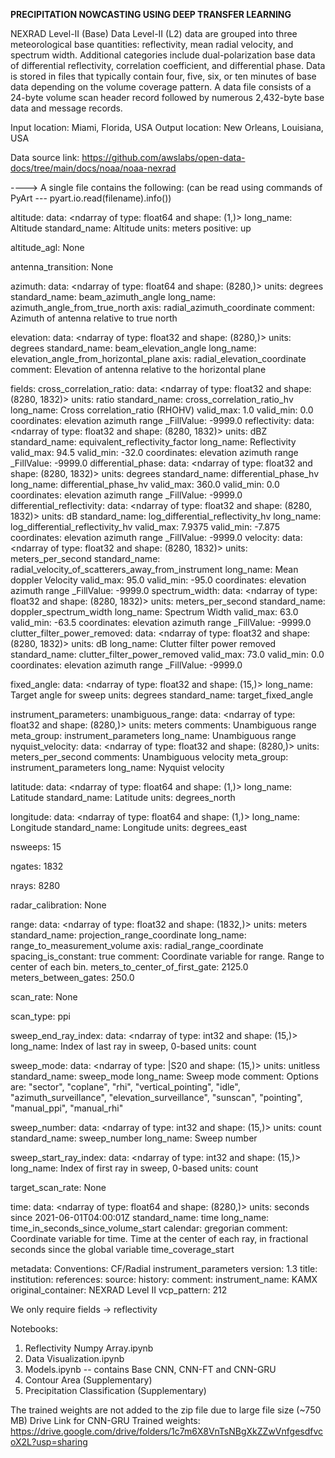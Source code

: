 **PRECIPITATION NOWCASTING USING DEEP TRANSFER LEARNING**

NEXRAD Level-II (Base) Data
Level-II (L2) data are grouped into three meteorological base quantities: reflectivity, mean radial velocity, and spectrum width. Additional categories include dual-polarization base data of differential reflectivity, correlation coefficient, and differential phase. Data is stored in files that typically contain four, five, six, or ten minutes of base data depending on the volume coverage pattern. A data file consists of a 24-byte volume scan header record followed by numerous 2,432-byte base data and message records.

Input location: Miami, Florida, USA
Output location: New Orleans, Louisiana, USA

Data source link: 
https://github.com/awslabs/open-data-docs/tree/main/docs/noaa/noaa-nexrad



----> A single file contains the following: (can be read using commands of PyArt --- pyart.io.read(filename).info())

altitude:
	data: <ndarray of type: float64 and shape: (1,)>
	long_name: Altitude
	standard_name: Altitude
	units: meters
	positive: up

altitude_agl: None

antenna_transition: None

azimuth:
	data: <ndarray of type: float64 and shape: (8280,)>
	units: degrees
	standard_name: beam_azimuth_angle
	long_name: azimuth_angle_from_true_north
	axis: radial_azimuth_coordinate
	comment: Azimuth of antenna relative to true north

elevation:
	data: <ndarray of type: float32 and shape: (8280,)>
	units: degrees
	standard_name: beam_elevation_angle
	long_name: elevation_angle_from_horizontal_plane
	axis: radial_elevation_coordinate
	comment: Elevation of antenna relative to the horizontal plane

fields:
	cross_correlation_ratio:
		data: <ndarray of type: float32 and shape: (8280, 1832)>
		units: ratio
		standard_name: cross_correlation_ratio_hv
		long_name: Cross correlation_ratio (RHOHV)
		valid_max: 1.0
		valid_min: 0.0
		coordinates: elevation azimuth range
		_FillValue: -9999.0
	reflectivity:
		data: <ndarray of type: float32 and shape: (8280, 1832)>
		units: dBZ
		standard_name: equivalent_reflectivity_factor
		long_name: Reflectivity
		valid_max: 94.5
		valid_min: -32.0
		coordinates: elevation azimuth range
		_FillValue: -9999.0
	differential_phase:
		data: <ndarray of type: float32 and shape: (8280, 1832)>
		units: degrees
		standard_name: differential_phase_hv
		long_name: differential_phase_hv
		valid_max: 360.0
		valid_min: 0.0
		coordinates: elevation azimuth range
		_FillValue: -9999.0
	differential_reflectivity:
		data: <ndarray of type: float32 and shape: (8280, 1832)>
		units: dB
		standard_name: log_differential_reflectivity_hv
		long_name: log_differential_reflectivity_hv
		valid_max: 7.9375
		valid_min: -7.875
		coordinates: elevation azimuth range
		_FillValue: -9999.0
	velocity:
		data: <ndarray of type: float32 and shape: (8280, 1832)>
		units: meters_per_second
		standard_name: radial_velocity_of_scatterers_away_from_instrument
		long_name: Mean doppler Velocity
		valid_max: 95.0
		valid_min: -95.0
		coordinates: elevation azimuth range
		_FillValue: -9999.0
	spectrum_width:
		data: <ndarray of type: float32 and shape: (8280, 1832)>
		units: meters_per_second
		standard_name: doppler_spectrum_width
		long_name: Spectrum Width
		valid_max: 63.0
		valid_min: -63.5
		coordinates: elevation azimuth range
		_FillValue: -9999.0
	clutter_filter_power_removed:
		data: <ndarray of type: float32 and shape: (8280, 1832)>
		units: dB
		long_name: Clutter filter power removed
		standard_name: clutter_filter_power_removed
		valid_max: 73.0
		valid_min: 0.0
		coordinates: elevation azimuth range
		_FillValue: -9999.0

fixed_angle:
	data: <ndarray of type: float32 and shape: (15,)>
	long_name: Target angle for sweep
	units: degrees
	standard_name: target_fixed_angle

instrument_parameters:
	unambiguous_range:
		data: <ndarray of type: float32 and shape: (8280,)>
		units: meters
		comments: Unambiguous range
		meta_group: instrument_parameters
		long_name: Unambiguous range
	nyquist_velocity:
		data: <ndarray of type: float32 and shape: (8280,)>
		units: meters_per_second
		comments: Unambiguous velocity
		meta_group: instrument_parameters
		long_name: Nyquist velocity

latitude:
	data: <ndarray of type: float64 and shape: (1,)>
	long_name: Latitude
	standard_name: Latitude
	units: degrees_north

longitude:
	data: <ndarray of type: float64 and shape: (1,)>
	long_name: Longitude
	standard_name: Longitude
	units: degrees_east

nsweeps: 15

ngates: 1832

nrays: 8280

radar_calibration: None

range:
	data: <ndarray of type: float32 and shape: (1832,)>
	units: meters
	standard_name: projection_range_coordinate
	long_name: range_to_measurement_volume
	axis: radial_range_coordinate
	spacing_is_constant: true
	comment: Coordinate variable for range. Range to center of each bin.
	meters_to_center_of_first_gate: 2125.0
	meters_between_gates: 250.0

scan_rate: None

scan_type: ppi

sweep_end_ray_index:
	data: <ndarray of type: int32 and shape: (15,)>
	long_name: Index of last ray in sweep, 0-based
	units: count

sweep_mode:
	data: <ndarray of type: |S20 and shape: (15,)>
	units: unitless
	standard_name: sweep_mode
	long_name: Sweep mode
	comment: Options are: "sector", "coplane", "rhi", "vertical_pointing", "idle", "azimuth_surveillance", "elevation_surveillance", "sunscan", "pointing", "manual_ppi", "manual_rhi"

sweep_number:
	data: <ndarray of type: int32 and shape: (15,)>
	units: count
	standard_name: sweep_number
	long_name: Sweep number

sweep_start_ray_index:
	data: <ndarray of type: int32 and shape: (15,)>
	long_name: Index of first ray in sweep, 0-based
	units: count

target_scan_rate: None

time:
	data: <ndarray of type: float64 and shape: (8280,)>
	units: seconds since 2021-06-01T04:00:01Z
	standard_name: time
	long_name: time_in_seconds_since_volume_start
	calendar: gregorian
	comment: Coordinate variable for time. Time at the center of each ray, in fractional seconds since the global variable time_coverage_start

metadata:
	Conventions: CF/Radial instrument_parameters
	version: 1.3
	title: 
	institution: 
	references: 
	source: 
	history: 
	comment: 
	instrument_name: KAMX
	original_container: NEXRAD Level II
	vcp_pattern: 212

We only require fields -> reflectivity

Notebooks:
1) Reflectivity Numpy Array.ipynb
2) Data Visualization.ipynb
3) Models.ipynb -- contains Base CNN, CNN-FT and CNN-GRU
4) Contour Area (Supplementary)
5) Precipitation Classification (Supplementary)

The trained weights are not added to the zip file due to large file size (~750 MB)
Drive Link for CNN-GRU Trained weights: https://drive.google.com/drive/folders/1c7m6X8VnTsNBgXkZZwVnfgesdfvcoX2L?usp=sharing
